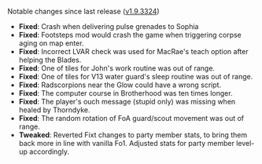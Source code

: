 Notable changes since last release ([v1.9.3324](https://github.com/rotators/Fo1in2/releases/tag/v1.9.3324))

- **Fixed**: Crash when delivering pulse grenades to Sophia
- **Fixed**: Footsteps mod would crash the game when triggering corpse aging on map enter.
- **Fixed**: Incorrect LVAR check was used for MacRae's teach option after helping the Blades.
- **Fixed**: One of tiles for John's work routine was out of range.
- **Fixed**: One of tiles for V13 water guard's sleep routine was out of range.
- **Fixed**: Radscorpions near the Glow could have a wrong script.
- **Fixed**: The computer course in Brotherhood was ten times longer.
- **Fixed**: The player's ouch message (stupid only) was missing when healed by Thorndyke.
- **Fixed**: The random rotation of FoA guard/scout movement was out of range.
- **Tweaked**: Reverted Fixt changes to party member stats, to bring them back more in line with vanilla Fo1. Adjusted stats for party member level-up accordingly.
